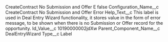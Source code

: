 <?xml version="1.0" encoding="UTF-8"?>
<CustomMetadata xmlns="http://soap.sforce.com/2006/04/metadata" xmlns:xsi="http://www.w3.org/2001/XMLSchema-instance" xmlns:xsd="http://www.w3.org/2001/XMLSchema">
    <label>CreateContract No Submission and Offer E</label>
    <protected>false</protected>
    <values>
        <field>Configuration_Name__c</field>
        <value xsi:type="xsd:string">CreateContract No Submission and Offer Error</value>
    </values>
    <values>
        <field>Help_Text__c</field>
        <value xsi:type="xsd:string">This label is used in Deal Entry Wizard functionality, it stores value in the form of error message, to be shown when there is no Submission or Offer record for the opportunity.</value>
    </values>
    <values>
        <field>Id_Value__c</field>
        <value xsi:type="xsd:string">10190000002jdXw</value>
    </values>
    <values>
        <field>Parent_Component_Name__c</field>
        <value xsi:type="xsd:string">DealEntryWizard</value>
    </values>
    <values>
        <field>Type__c</field>
        <value xsi:type="xsd:string">Label</value>
    </values>
</CustomMetadata>
